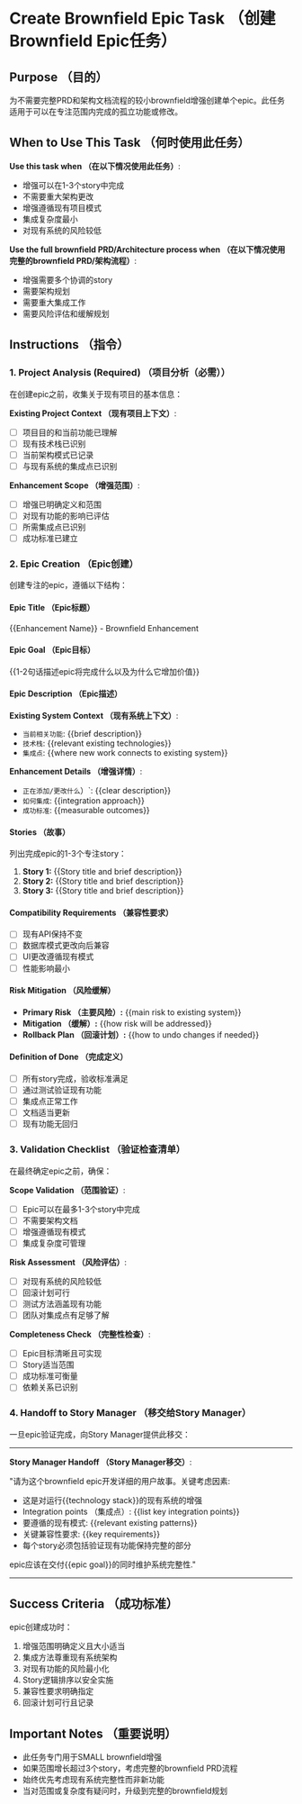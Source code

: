 # Create Brownfield Epic Task （创建Brownfield Epic任务）

## Purpose （目的）

为不需要完整PRD和架构文档流程的较小brownfield增强创建单个epic。此任务适用于可以在专注范围内完成的孤立功能或修改。

## When to Use This Task （何时使用此任务）

**Use this task when （在以下情况使用此任务）**:

- 增强可以在1-3个story中完成
- 不需要重大架构更改
- 增强遵循现有项目模式
- 集成复杂度最小
- 对现有系统的风险较低

**Use the full brownfield PRD/Architecture process when （在以下情况使用完整的brownfield PRD/架构流程）**:

- 增强需要多个协调的story
- 需要架构规划
- 需要重大集成工作
- 需要风险评估和缓解规划

## Instructions （指令）

### 1. Project Analysis (Required) （项目分析（必需））

在创建epic之前，收集关于现有项目的基本信息：

**Existing Project Context （现有项目上下文）**:

- [ ] 项目目的和当前功能已理解
- [ ] 现有技术栈已识别
- [ ] 当前架构模式已记录
- [ ] 与现有系统的集成点已识别

**Enhancement Scope （增强范围）**:

- [ ] 增强已明确定义和范围
- [ ] 对现有功能的影响已评估
- [ ] 所需集成点已识别
- [ ] 成功标准已建立

### 2. Epic Creation （Epic创建）

创建专注的epic，遵循以下结构：

#### Epic Title （Epic标题）

{{Enhancement Name}} - Brownfield Enhancement

#### Epic Goal （Epic目标）

{{1-2句话描述epic将完成什么以及为什么它增加价值}}

#### Epic Description （Epic描述）

**Existing System Context （现有系统上下文）**:

- `当前相关功能`: {{brief description}}
- `技术栈`: {{relevant existing technologies}}
- `集成点`: {{where new work connects to existing system}}

**Enhancement Details （增强详情）**:

- `正在添加/更改什么`）`: {{clear description}}
- `如何集成`: {{integration approach}}
- `成功标准`: {{measurable outcomes}}

#### Stories （故事）

列出完成epic的1-3个专注story：

1. **Story 1:** {{Story title and brief description}}
2. **Story 2:** {{Story title and brief description}}
3. **Story 3:** {{Story title and brief description}}

#### Compatibility Requirements （兼容性要求）

- [ ] 现有API保持不变
- [ ] 数据库模式更改向后兼容
- [ ] UI更改遵循现有模式
- [ ] 性能影响最小

#### Risk Mitigation （风险缓解）

- **Primary Risk （主要风险）:** {{main risk to existing system}}
- **Mitigation （缓解）:** {{how risk will be addressed}}
- **Rollback Plan （回滚计划）:** {{how to undo changes if needed}}

#### Definition of Done （完成定义）

- [ ] 所有story完成，验收标准满足
- [ ] 通过测试验证现有功能
- [ ] 集成点正常工作
- [ ] 文档适当更新
- [ ] 现有功能无回归

### 3. Validation Checklist （验证检查清单）

在最终确定epic之前，确保：

**Scope Validation （范围验证）**:

- [ ] Epic可以在最多1-3个story中完成
- [ ] 不需要架构文档
- [ ] 增强遵循现有模式
- [ ] 集成复杂度可管理

**Risk Assessment （风险评估）**:

- [ ] 对现有系统的风险较低
- [ ] 回滚计划可行
- [ ] 测试方法涵盖现有功能
- [ ] 团队对集成点有足够了解

**Completeness Check （完整性检查）**:

- [ ] Epic目标清晰且可实现
- [ ] Story适当范围
- [ ] 成功标准可衡量
- [ ] 依赖关系已识别

### 4. Handoff to Story Manager （移交给Story Manager）

一旦epic验证完成，向Story Manager提供此移交：

---

**Story Manager Handoff （Story Manager移交）**:

"请为这个brownfield epic开发详细的用户故事。关键考虑因素:

- 这是对运行{{technology stack}}的现有系统的增强
- Integration points （集成点）: {{list key integration points}}
- 要遵循的现有模式: {{relevant existing patterns}}
- 关键兼容性要求: {{key requirements}}
- 每个story必须包括验证现有功能保持完整的部分

epic应该在交付{{epic goal}}的同时维护系统完整性."

---

## Success Criteria （成功标准）

epic创建成功时：

1. 增强范围明确定义且大小适当
2. 集成方法尊重现有系统架构
3. 对现有功能的风险最小化
4. Story逻辑排序以安全实施
5. 兼容性要求明确指定
6. 回滚计划可行且记录

## Important Notes （重要说明）

- 此任务专门用于SMALL brownfield增强
- 如果范围增长超过3个story，考虑完整的brownfield PRD流程
- 始终优先考虑现有系统完整性而非新功能
- 当对范围或复杂度有疑问时，升级到完整的brownfield规划
